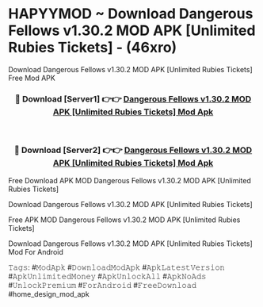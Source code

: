# HAPYYMOD ~ Download Dangerous Fellows v1.30.2 MOD APK [Unlimited Rubies Tickets] - (46xro)
Download Dangerous Fellows v1.30.2 MOD APK [Unlimited Rubies Tickets] Free Mod APK

<div align="center">
<h3>🔴 Download [Server1] 👉👉 <a href="https://apk-comot.site?title=Dangerous_Fellows_v1.30.2_MOD_APK_[Unlimited_Rubies_Tickets]">Dangerous Fellows v1.30.2 MOD APK [Unlimited Rubies Tickets] Mod Apk</a></h3><br>

<h3>🔴 Download [Server2] 👉👉 <a href="https://apk-comot.site?title=Dangerous_Fellows_v1.30.2_MOD_APK_[Unlimited_Rubies_Tickets]">Dangerous Fellows v1.30.2 MOD APK [Unlimited Rubies Tickets] Mod Apk</a></h3>
</div>


Free Download APK MOD Dangerous Fellows v1.30.2 MOD APK [Unlimited Rubies Tickets]

Download Dangerous Fellows v1.30.2 MOD APK [Unlimited Rubies Tickets] 

Free APK MOD Dangerous Fellows v1.30.2 MOD APK [Unlimited Rubies Tickets] 

Download Dangerous Fellows v1.30.2 MOD APK [Unlimited Rubies Tickets] Mod For Android

𝚃𝚊𝚐𝚜: #𝙼𝚘𝚍𝙰𝚙𝚔 #𝙳𝚘𝚠𝚗𝚕𝚘𝚊𝚍𝙼𝚘𝚍𝙰𝚙𝚔 #𝙰𝚙𝚔𝙻𝚊𝚝𝚎𝚜𝚝𝚅𝚎𝚛𝚜𝚒𝚘𝚗 #𝙰𝚙𝚔𝚄𝚗𝚕𝚒𝚖𝚒𝚝𝚎𝚍𝙼𝚘𝚗𝚎𝚢 #𝙰𝚙𝚔𝚄𝚗𝚕𝚘𝚌𝚔𝙰𝚕𝚕 #𝙰𝚙𝚔𝙽𝚘𝙰𝚍𝚜 #𝚄𝚗𝚕𝚘𝚌𝚔𝙿𝚛𝚎𝚖𝚒𝚞𝚖 #𝙵𝚘𝚛𝙰𝚗𝚍𝚛𝚘𝚒𝚍 #𝙵𝚛𝚎𝚎𝙳𝚘𝚠𝚗𝚕𝚘𝚊𝚍 #home_design_mod_apk